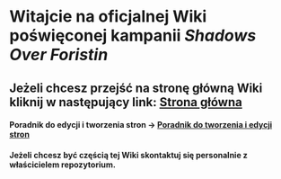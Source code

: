 # Witajcie na oficjalnej Wiki poświęconej kampanii *Shadows Over Foristin* 
## Jeżeli chcesz przejść na stronę główną Wiki kliknij w następujący link: [Strona główna](Strona%20główna.md)
#### Poradnik do edycji i tworzenia stron &rarr; [Poradnik do tworzenia i edycji stron](Poradnik%20do%20tworzenia%20i%20edycji%20stron.md)

#### Jeżeli chcesz być częścią tej Wiki skontaktuj się personalnie z właścicielem repozytorium.